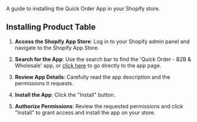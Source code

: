 A guide to installing the Quick Order App in your Shopify store.

## Installing Product Table

1. **Access the Shopify App Store**: Log in to your Shopify admin panel and navigate to the Shopify App Store. 

2. **Search for the App**: Use the search bar to find the 'Quick Order - B2B & Wholesale' app, or [click here](https://apps.shopify.com/product-table) to go directly to the app page.

3. **Review App Details**: Carefully read the app description and the permissions it requests.

4. **Install the App**: Click the "Install" button.

5. **Authorize Permissions**: Review the requested permissions and click "Install" to grant access and install the app on your store.